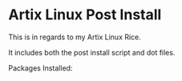 # Artix Linux Post Install
This is in regards to my Artix Linux Rice.

It includes both the post install script and dot files.

Packages Installed:

